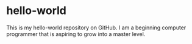 # hello-world
This is my hello-world repository on GitHub.
I am a beginning computer programmer that is aspiring to grow into a master level.
